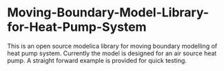 # Moving-Boundary-Model-Library-for-Heat-Pump-System
This is an open source modelica library for moving boundary modelling of heat pump system. Currently the model is designed for an air source heat pump. A straight forward example is provided for quick testing.
